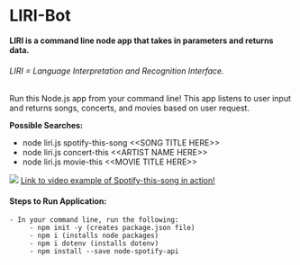 # LIRI-Bot
**LIRI is a command line node app that takes in parameters and returns data.**
###### LIRI = Language Interpretation and Recognition Interface. 

Run this Node.js app from your command line!  This app listens to user input and returns songs, concerts, and movies based on user request. 

**Possible Searches:**
- node liri.js spotify-this-song \<\<SONG TITLE HERE>>
- node liri.js concert-this \<\<ARTIST NAME HERE>>
- node liri.js movie-this \<\<MOVIE TITLE HERE>>
     
![](spotify_example.gif)
[Link to video example of Spotify-this-song in action!](liri-bot_spotify-example.mov)

#### Steps to Run Application:
```
- In your command line, run the following:
     - npm init -y (creates package.json file)
     - npm i (installs node packages)
     - npm i dotenv (installs dotenv)
     - npm install --save node-spotify-api
```
